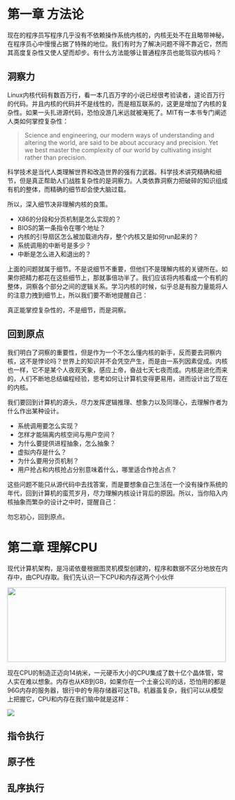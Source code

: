 # 第一章 方法论

现在的程序员写程序几乎没有不依赖操作系统内核的，内核无处不在且略带神秘，在程序员心中慢慢占据了特殊的地位。我们有时为了解决问题不得不靠近它，然而其高度复杂性又使人望而却步。有什么方法能够让普通程序员也能驾驭内核吗？

## 洞察力

Linux内核代码有数百万行，看一本几百万字的小说已经很考验读者，遑论百万行的代码。并且内核的代码并不是线性的，而是相互联系的，这更是增加了内核的复杂性。如果一头扎进源代码，恐怕没游几米远就被淹死了。MIT有一本书专门阐述人类如何掌控复杂性：

> Science and engineering, our modern ways of understanding and altering the world, are said to be about accuracy and precision. Yet we best master the complexity of our world by cultivating insight rather than precision.

科学技术是当代人类理解世界和改造世界的强有力武器。科学技术讲究精确和细节，但是真正帮助人们战胜复杂性的是洞察力。人类依靠洞察力把破碎的知识组成有机的整体，而精确的细节却会使大脑过载。

所以，深入细节决非理解内核的良策。

* X86的分段和分页机制是怎么实现的？
* BIOS的第一条指令在哪个地址？
* 内核的引导扇区怎么被加载进内存，整个内核又是如何run起来的？
* 系统调用的中断号是多少？
* 中断是怎么进入和退出的？

上面的问题就属于细节。不是说细节不重要，但他们不是理解内核的关键所在。如果你把精力都花在这些细节上，那就事倍功半了。我们应该将内核看成一个有机的整体，洞察各个部分之间的逻辑关系。学习内核的时候，似乎总是有股力量能将人的注意力拽到细节上，所以我们要不断地提醒自己：

真正能掌控复杂性的，不是细节，而是洞察。

## 回到原点

我们明白了洞察的重要性，但是作为一个不怎么懂内核的新手，反而要去洞察内核，这不是悖论吗？世界上的知识并不会凭空产生，而是由一系列因素促成。内核也一样，它不是某个人夜观天象，感应上帝，奋战七天七夜而成。内核是进化而来的，人们不断地总结编程经验，思考如何让计算机变得更易用，进而设计出了现在的内核。

我们要回到计算机的源头，尽力发挥逻辑推理、想象力以及同理心，去理解作者为什么作出某种设计。

* 系统调用要怎么实现？
* 怎样才能隔离内核空间与用户空间？
* 为什么要提供进程抽象，怎么抽象？
* 虚拟内存是什么？
* 为什么要用分页机制？
* 用户抢占和内核抢占分别意味着什么，哪里适合作抢占点？

这些问题不能只从源代码中去找答案，而是要想象自己生活在一个没有操作系统的年代，回到计算机的蛮荒岁月，尽力理解内核设计背后的原因。所以，当你陷入内核抽象而繁杂的设计之中时，提醒自己：

勿忘初心，回到原点。

# 第二章 理解CPU

现代计算机架构，是冯诺依曼根据图灵机模型创建的，程序和数据不区分地放在内存中，由CPU存取。我们先认识一下CPU和内存这两个小伙伴

<img src="http://wankai.github.io/images/cpu-memory.png" width="500" height="171" />

现在CPU的制造正迈向14纳米，一元硬币大小的CPU集成了数十亿个晶体管，常人实在难以想象。内存也从KB到GB，如果你在一个土豪公司的话，恐怕用的都是96G内存的服务器，银行中的专用存储器可达TB。机器虽复杂，我们可以从模型上把握它，CPU和内存在我们脑中就是这样：

<img src="http://wankai.github.io/images/abstract-cpu-mem.png" width="" height=""/>

## 指令执行


## 原子性

## 乱序执行

